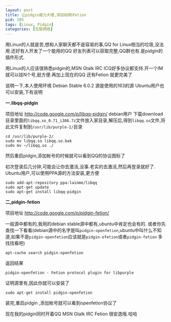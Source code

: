 ```yaml
---
layout: post
title: 让pidgin威力大增,添加QQ和Fetion
pid: 205
tags: [Linux, Pidgin]
categories: [互联网络]
---
```

用Linux的人就是苦,想和人家聊天都不是容易的事,QQ for Linux相当的垃圾,没法用.还好有人开发了一个能用的QQ 好友列表可以获取完整,QQ群也有.是pidgin的插件形式.

用Linux的人应该很熟悉pidgin的,MSN Gtalk IRC ICQ好多协议都支持.开一个IM就可以挂N个号,挺方便.再加上现在的QQ 还有Fetion 就更完美了

说明一下,本人使用环境 Debian Stable 6.0.2 源是使用的163的源
Ubuntu用户也可以安装,下有说明

**一.libqq-pidgin**

项目地址 <http://code.google.com/p/libqq-pidgin/>
debian用户 下载download目录里面的`libqq.so_0.71_i386.7z`文件放入家目录,解压后,得到`libqq.so`文件,将此文件复制到`/usr/lib/purple-2/`目录

    cd /usr/lib/purple-2/
    sudo mv libqq.so libqq.so.bak
    sudo mv ~/libqq.so ./
然后重启pidgin,添加帐号的时候就可以看到QQ的协议图标了

初次登录后几分钟,可能会让你去激活,没事.老实的去激活,然后再登录就好了.
Ubuntu用户,可以使用PPA源的方法安装,更方便

    sudo add-apt-repository ppa:lainme/libqq
    sudo apt-get update
    sudo apt-get install libqq-pidgin

**二,pidgin-fetion**

项目地址 <http://code.google.com/p/pidgin-fetion/>

一般源中都有的,我用的debian stable源中都有,ubuntu中肯定也会有的.
或者你先查找一下看看(debian源中的名字是叫`pidgin-openfetion`,ubuntu中叫什么不知道,如果不是`pidgin-openfetion`应该就是`pidgin-ofetion`或者`pidgin-fetion` 多找找看吧)

    apt-cache search pidgin-openfetion
返回结果

    pidgin-openfetion - Fetion protocol plugin for libpurple
证明源里有,因此你就可以安装了

    sudo apt-get install pidgin-openfetion
装完,重启pidgin ,添加帐号就可以看到openfetion协议了

现在我的pidgin同时开着QQ MSN Gtalk IRC Fetion 很安逸哦.哈哈
